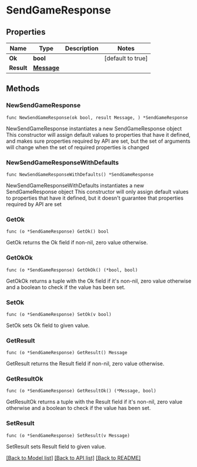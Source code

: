 # SendGameResponse

## Properties

Name | Type | Description | Notes
------------ | ------------- | ------------- | -------------
**Ok** | **bool** |  | [default to true]
**Result** | [**Message**](Message.md) |  | 

## Methods

### NewSendGameResponse

`func NewSendGameResponse(ok bool, result Message, ) *SendGameResponse`

NewSendGameResponse instantiates a new SendGameResponse object
This constructor will assign default values to properties that have it defined,
and makes sure properties required by API are set, but the set of arguments
will change when the set of required properties is changed

### NewSendGameResponseWithDefaults

`func NewSendGameResponseWithDefaults() *SendGameResponse`

NewSendGameResponseWithDefaults instantiates a new SendGameResponse object
This constructor will only assign default values to properties that have it defined,
but it doesn't guarantee that properties required by API are set

### GetOk

`func (o *SendGameResponse) GetOk() bool`

GetOk returns the Ok field if non-nil, zero value otherwise.

### GetOkOk

`func (o *SendGameResponse) GetOkOk() (*bool, bool)`

GetOkOk returns a tuple with the Ok field if it's non-nil, zero value otherwise
and a boolean to check if the value has been set.

### SetOk

`func (o *SendGameResponse) SetOk(v bool)`

SetOk sets Ok field to given value.


### GetResult

`func (o *SendGameResponse) GetResult() Message`

GetResult returns the Result field if non-nil, zero value otherwise.

### GetResultOk

`func (o *SendGameResponse) GetResultOk() (*Message, bool)`

GetResultOk returns a tuple with the Result field if it's non-nil, zero value otherwise
and a boolean to check if the value has been set.

### SetResult

`func (o *SendGameResponse) SetResult(v Message)`

SetResult sets Result field to given value.



[[Back to Model list]](../README.md#documentation-for-models) [[Back to API list]](../README.md#documentation-for-api-endpoints) [[Back to README]](../README.md)


